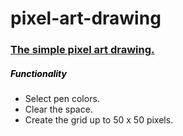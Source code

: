# pixel-art-drawing
<h3>
<a href="https://tham-ph.github.io/pixel-art-drawing/">The simple pixel art drawing. </a>
</h3>
<h5 style="color:black">Functionality</h5>
<ul>
    <li>Select pen colors.</li>
    <li>Clear the space.</li>
    <li>Create the grid up to 50 x 50 pixels.</li>
</ul>